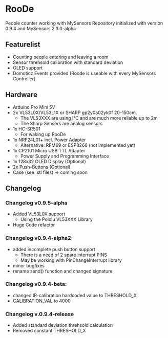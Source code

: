 # RooDe
People counter working with MySensors
Repository initialized with version 0.9.4 and MySensors 2.3.0-alpha
## Featurelist
* Counting people entering and leaving a room
* Sensor threhsold calibration with standard deviation
* OLED support
* Domoticz Events provided (Roode is useable with every MySensors Controller)

## Hardware
* Arduino Pro Mini 5V 
* 2x VL53L0X/VL53L1X or SHARP gp2y0a02yk0f 20-150cm.
    * The VL53XXX are using I²C and are much more reliable up to 2m
    * The Sharp Sensors are analog sensors
* 1x HC-SR501 
    * For waking up RooDe
* 1x NRF24L01+ incl. Power Adapter
  * Alternative: RFM69 or ESP8266 (not implemented yet)
* 1x CP2101 Micro USB TTL Adapter
    * Power Supply and Programming Interface
* 1x 128x32 OLED Display (Optional)
* 2x Push-Buttons (Optional)
* Case (see .stl files) -> coming soon

## Changelog
### Changelog v0.9.5-alpha
* Added VL53L0X support
    * Using the Pololu VL53XXX Library
* Huge Code refactor

### Changelog v0.9.4-alpha2:
* added incomplete push button support
    * There is a need of 2 spare interrupt PINS
    * May be working with PinChangeInterrupt library
* minor bugfixes
* rename send() function and changed signature
### Changelog v0.9.4-beta:
* changed IR-calibration hardcoded value to THRESHOLD_X 
* CALIBRATION_VAL to 4000
### Changelog v.0.9.4-release
* Added standard deviation threhsold calculation
* Removed constant THRESHOLD_X
